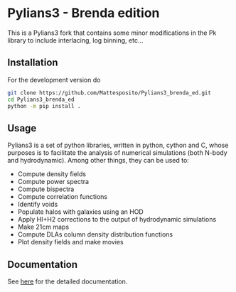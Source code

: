 # Pylians3 - Brenda edition

This is a Pylians3 fork that contains some minor modifications in the Pk library to include interlacing, log binning, etc...

## Installation

For the development version do

```sh 
git clone https://github.com/Mattesposito/Pylians3_brenda_ed.git
cd Pylians3_brenda_ed
python -m pip install .
```


## Usage

Pylians3 is a set of python libraries, written in python, cython and C, whose purposes is to facilitate the analysis of numerical simulations (both N-body and hydrodynamic). Among other things, they can be used to:

-   Compute density fields
-   Compute power spectra
-   Compute bispectra
-   Compute correlation functions
-   Identify voids
-   Populate halos with galaxies using an HOD
-   Apply HI+H2 corrections to the output of hydrodynamic simulations
-   Make 21cm maps
-   Compute DLAs column density distribution functions
-   Plot density fields and make movies

## Documentation 

See [here](https://pylians3.readthedocs.io/en/master/) for the detailed documentation. 
